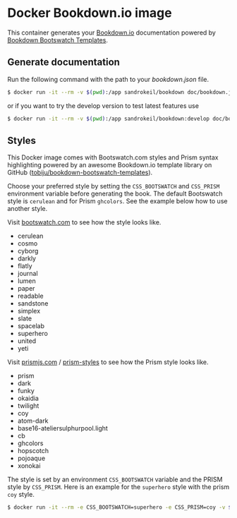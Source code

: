 # Docker Bookdown.io image
This container generates your [Bookdown.io](http://bookdown.io/) documentation powered by 
[Bookdown Bootswatch Templates](https://github.com/tobiju/bookdown-bootswatch-templates).

## Generate documentation
Run the following command with the path to your *bookdown.json* file.

```bash
$ docker run -it --rm -v $(pwd):/app sandrokeil/bookdown doc/bookdown.json
```

or if you want to try the develop version to test latest features use

```bash
$ docker run -it --rm -v $(pwd):/app sandrokeil/bookdown:develop doc/bookdown.json
```

## Styles
This Docker image comes with Bootswatch.com styles and Prism syntax highlighting powered by an awesome 
Bookdown.io template library on GitHub ([tobiju/bookdown-bootswatch-templates](https://github.com/tobiju/bookdown-bootswatch-templates)).

Choose your preferred style by setting the `CSS_BOOTSWATCH` and `CSS_PRISM` environment variable before generating the book. 
The default Bootswatch style is `cerulean` and for Prism `ghcolors`. See the example below how to use another style.

Visit [bootswatch.com](https://bootswatch.com/) to see how the style looks like.

* cerulean
* cosmo
* cyborg
* darkly
* flatly
* journal
* lumen
* paper
* readable
* sandstone
* simplex
* slate
* spacelab
* superhero
* united
* yeti

Visit [prismjs.com](http://prismjs.com/) / [prism-styles](https://github.com/PrismJS/prism-themes) to see how the Prism style looks like.

* prism
* dark
* funky
* okaidia
* twilight
* coy
* atom-dark
* base16-ateliersulphurpool.light
* cb
* ghcolors
* hopscotch
* pojoaque
* xonokai

The style is set by an environment `CSS_BOOTSWATCH` variable and the PRISM style by `CSS_PRISM`. 
Here is an example for the `superhero` style with the prism `coy` style.

```bash
$ docker run -it --rm -e CSS_BOOTSWATCH=superhero -e CSS_PRISM=coy -v $(pwd):/app sandrokeil/bookdown doc/bookdown.json
```
